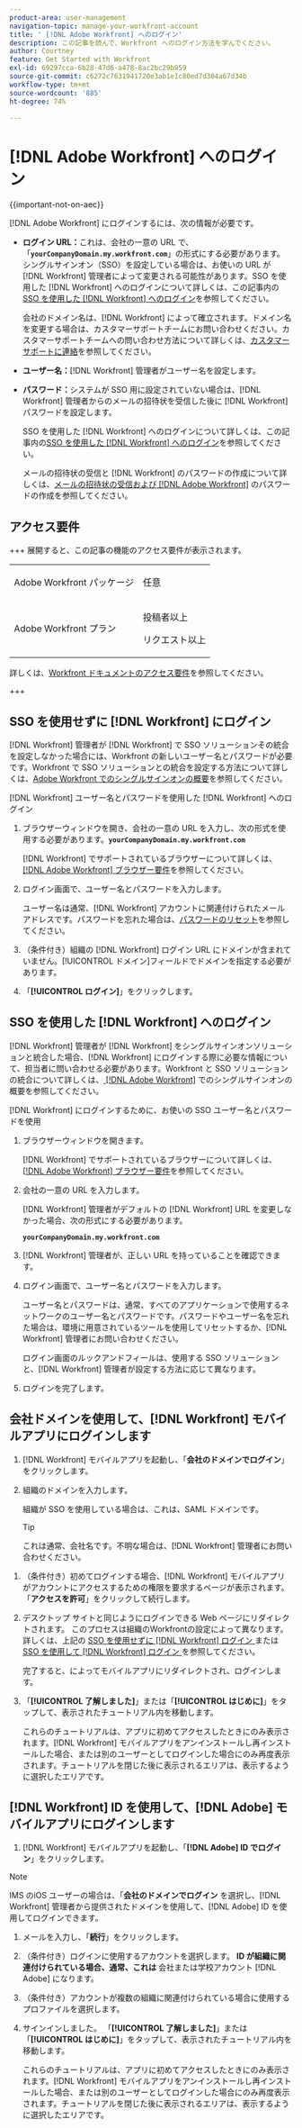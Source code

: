 ```yaml
---
product-area: user-management
navigation-topic: manage-your-workfront-account
title: ' [!DNL Adobe Workfront] へのログイン'
description: この記事を読んで、Workfront へのログイン方法を学んでください。
author: Courtney
feature: Get Started with Workfront
exl-id: 69297cca-6b28-47d6-a478-8ac2bc29b959
source-git-commit: c6272c7631941720e3ab1e1c80ed7d304a67d34b
workflow-type: tm+mt
source-wordcount: '885'
ht-degree: 74%

---
```


# [!DNL Adobe Workfront] へのログイン

<!--Audited: 2024-->

{{important-not-on-aec}}

[!DNL Adobe Workfront] にログインするには、次の情報が必要です。

* **ログイン URL：**&#x200B;これは、会社の一意の URL で、「**`yourCompanyDomain.my.workfront.com`**」の形式にする必要があります。\
   シングルサインオン（SSO）を設定している場合は、お使いの URL が [!DNL Workfront] 管理者によって変更される可能性があります。SSO を使用した [!DNL Workfront] へのログインについて詳しくは、この記事内の[SSO を使用した  [!DNL Workfront]  へのログイン](#log-in-to-workfront-with-sso)を参照してください。

  会社のドメイン名は、[!DNL Workfront] によって確立されます。ドメイン名を変更する場合は、カスタマーサポートチームにお問い合わせください。カスタマーサポートチームへの問い合わせ方法について詳しくは、[カスタマーサポートに連絡](../../../workfront-basics/tips-tricks-and-troubleshooting/contact-customer-support.md)を参照してください。

* **ユーザー名：**[!DNL Workfront] 管理者がユーザー名を設定します。
* **パスワード：**&#x200B;システムが SSO 用に設定されていない場合は、[!DNL Workfront] 管理者からのメールの招待状を受信した後に [!DNL Workfront] パスワードを設定します。

  SSO を使用した [!DNL Workfront] へのログインについて詳しくは、この記事内の[SSO を使用した  [!DNL Workfront]  へのログイン](#log-in-to-workfront-with-sso)を参照してください。

  メールの招待状の受信と [!DNL Workfront] のパスワードの作成について詳しくは、[メールの招待状の受信および  [!DNL Adobe Workfront]](../../../workfront-basics/manage-your-account-and-profile/managing-your-workfront-account/receive-email-invitations.md) のパスワードの作成を参照してください。

## アクセス要件

+++ 展開すると、この記事の機能のアクセス要件が表示されます。

<table style="table-layout:auto"> 
 <col> 
 </col>
 <tbody> 
  <tr> 
   <td>Adobe Workfront パッケージ</td> 
   <td> <p>任意</p> </td> 
  </tr> 
  <tr> 
   <td>Adobe Workfront プラン</td> 
   <td> 
   <p>投稿者以上</p>
   <p>リクエスト以上</p> </td> 
  </tr> 
 </tbody> 
</table>

詳しくは、[Workfront ドキュメントのアクセス要件](/help/quicksilver/administration-and-setup/add-users/access-levels-and-object-permissions/access-level-requirements-in-documentation.md)を参照してください。

+++

## SSO を使用せずに [!DNL Workfront] にログイン

[!DNL Workfront] 管理者が [!DNL Workfront] で SSO ソリューションその統合を設定しなかった場合には、Workfront の新しいユーザー名とパスワードが必要です。Workfront で SSO ソリューションとの統合を設定する方法について詳しくは、[Adobe Workfront でのシングルサインオンの概要](../../../administration-and-setup/add-users/single-sign-on/sso-in-workfront.md)を参照してください。

[!DNL Workfront] ユーザー名とパスワードを使用した [!DNL Workfront] へのログイン

1. ブラウザーウィンドウを開き、会社の一意の URL を入力し、次の形式を使用する必要があります。**`yourCompanyDomain.my.workfront.com`**

   [!DNL Workfront] でサポートされているブラウザーについて詳しくは、[[!DNL Adobe Workfront]  ブラウザー要件](../../../workfront-basics/workfront-browser-requirements.md)を参照してください。

1. ログイン画面で、ユーザー名とパスワードを入力します。

   ユーザー名は通常、[!DNL Workfront] アカウントに関連付けられたメールアドレスです。パスワードを忘れた場合は、[パスワードのリセット](../../../workfront-basics/manage-your-account-and-profile/managing-your-workfront-account/reset-your-password.md)を参照してください。

1. （条件付き）組織の [!DNL Workfront] ログイン URL にドメインが含まれていません。[!UICONTROL ドメイン]フィールドでドメインを指定する必要があります。
1. 「**[!UICONTROL ログイン]**」をクリックします。

## SSO を使用した [!DNL Workfront] へのログイン

[!DNL Workfront] 管理者が [!DNL Workfront] をシングルサインオンソリューションと統合した場合、[!DNL Workfront] にログインする際に必要な情報について、担当者に問い合わせる必要があります。Workfront と SSO ソリューションの統合について詳しくは、[ [!DNL Adobe Workfront]](../../../administration-and-setup/add-users/single-sign-on/sso-in-workfront.md) でのシングルサインオンの概要を参照してください。

[!DNL Workfront] にログインするために、お使いの SSO ユーザー名とパスワードを使用

1. ブラウザーウィンドウを開きます。

   [!DNL Workfront] でサポートされているブラウザーについて詳しくは、[[!DNL Adobe Workfront]  ブラウザー要件](../../../workfront-basics/workfront-browser-requirements.md)を参照してください。

1. 会社の一意の URL を入力します。

   [!DNL Workfront] 管理者がデフォルトの [!DNL Workfront] URL を変更しなかった場合、次の形式にする必要があります。

   **`yourCompanyDomain.my.workfront.com`**

1. [!DNL Workfront] 管理者が、正しい URL を持っていることを確認できます。
1. ログイン画面で、ユーザー名とパスワードを入力します。

   ユーザー名とパスワードは、通常、すべてのアプリケーションで使用するネットワークのユーザー名とパスワードです。パスワードやユーザー名を忘れた場合は、環境に用意されているツールを使用してリセットするか、[!DNL Workfront] 管理者にお問い合わせください。

   ログイン画面のルックアンドフィールは、使用する SSO ソリューションと、[!DNL Workfront] 管理者が設定する方法に応じて異なります。

1. ログインを完了します。

## 会社ドメインを使用して、[!DNL Workfront] モバイルアプリにログインします

1. [!DNL Workfront] モバイルアプリを起動し、「**会社のドメインでログイン**」をクリックします。

1. 組織のドメインを入力します。

   組織が SSO を使用している場合は、これは、SAML ドメインです。

   >[!TIP]
   >
   >これは通常、会社名です。不明な場合は、[!DNL Workfront] 管理者にお問い合わせください。

<!--1. Specify the [!DNL Workfront] URL for your company or the link to your SAML authentication portal.

   The [!DNL Workfront] URL should display in the following format:
   **`yourDomain.my.workfront.com`**

   For example:

   **`swains.my.workfront.com`**

1. If you are logging in with you SAML credentials, follow the login steps from your SAML authentication portal.

   Your [!DNL Workfront] administrator must enable SAML 2.0 authentication with the [!DNL Workfront] web application in order to log in with your SAML credentials. For information about how to enable SAML 2.0, see the section [Configure [!DNL Adobe Workfront] with SAML 2.0](../../../administration-and-setup/add-users/single-sign-on/configure-workfront-saml-2.md#saml-with-workfront-web-app) in the article [Configure [!DNL Adobe Workfront] with SAML 2.0](../../../administration-and-setup/add-users/single-sign-on/configure-workfront-saml-2.md). If you cannot log in as described in this section, contact your Workfront administrator.

1. Tap **[!UICONTROL Continue in browser]**.
1. Specify the **[!UICONTROL Username]** of your [!DNL Workfront] account or SAML user.
1. Specify the **[!UICONTROL Password]** for your [!DNL Workfront] account or SAML user.-->

1. （条件付き）初めてログインする場合、[!DNL Workfront] モバイルアプリがアカウントにアクセスするための権限を要求するページが表示されます。 「**アクセスを許可**」をクリックして続行します。

1. デスクトップ サイトと同じようにログインできる Web ページにリダイレクトされます。 このプロセスは組織のWorkfrontの設定によって異なります。詳しくは、上記の [SSO を使用せずに  [!DNL Workfront]  ログイン ](#log-in-to-workfront-without-sso) または [SSO を使用して  [!DNL Workfront]  ログイン ](#log-in-to-workfront-with-sso) を参照してください。

   完了すると、によってモバイルアプリにリダイレクトされ、ログインします。

1. 「**[!UICONTROL 了解しました]**」または「**[!UICONTROL はじめに]**」をタップして、表示されたチュートリアル内を移動します。

   これらのチュートリアルは、アプリに初めてアクセスしたときにのみ表示されます。[!DNL Workfront] モバイルアプリをアンインストールし再インストールした場合、または別のユーザーとしてログインした場合にのみ再度表示されます。チュートリアルを閉じた後に表示されるエリアは、表示するように選択したエリアです。

## [!DNL Workfront] ID を使用して、[!DNL Adobe] モバイルアプリにログインします

1. [!DNL Workfront] モバイルアプリを起動し、「**[!DNL Adobe] ID でログイン**」をクリックします。

>[!NOTE]
>
>IMS のiOS ユーザーの場合は、「**会社のドメインでログイン** を選択し、[!DNL Workfront] 管理者から提供されたドメインを使用して、[!DNL Adobe] ID を使用してログインできます。

1. メールを入力し、「**続行**」をクリックします。

1. （条件付き）ログインに使用するアカウントを選択します。 **ID が組織に関連付けられている場合、通常、これは** 会社または学校アカウント [!DNL Adobe] になります。

1. （条件付き）アカウントが複数の組織に関連付けられている場合に使用するプロファイルを選択します。

1. サインインしました。 「**[!UICONTROL 了解しました]**」または「**[!UICONTROL はじめに]**」をタップして、表示されたチュートリアル内を移動します。

   これらのチュートリアルは、アプリに初めてアクセスしたときにのみ表示されます。[!DNL Workfront] モバイルアプリをアンインストールし再インストールした場合、または別のユーザーとしてログインした場合にのみ再度表示されます。チュートリアルを閉じた後に表示されるエリアは、表示するように選択したエリアです。
